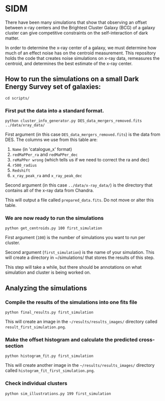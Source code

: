# SIDM

There have been many simulations that show that observing an offset between x-ray 
centers and the Brightest Cluster Galaxy (BCG) of a galaxy cluster can give 
competitive constraints on the self-interaction of dark matter. 

In order to determine the x-ray center of a galaxy, we must determine how much of
an effect noise has on the centroid measurement. This repository holds the code that 
creates noise simulations on x-ray data, remeasures the centroid, and determines 
the best estimate of the x-ray center.

## How to run the simulations on a small Dark Energy Survey set of galaxies:

```
cd scripts/
```

### First put the data into a standard format. 

```
python cluster_info_generator.py DES_data_mergers_removed.fits ../data/xray_data/
```

First argument (in this case ``DES_data_mergers_removed.fits``) is the data from 
DES. The columns we use from this table are:
1. ``Name`` (in 'catalogue_x' format)
2. ``redMaPPer_ra`` and ``redMaPPer_dec``
3. ``reMaPPer wrong`` (which tells us if we need to correct the ra and dec)
4. ``r500_radius``
5. ``Redshift``
6. ``x_ray_peak_ra`` and ``x_ray_peak_dec``

Second argument (in this case ``../data/x-ray_data/``) is the directory that 
contains all of the x-ray data from Chandra.

This will output a file called ``prepared_data.fits``. Do not move or alter this table. 

### We are now ready to run the simulations
```
python get_centroids.py 100 first_simulation
```
First argument (``100``) is the number of simulations you want to run per cluster.

Second argument (``first_simulation``) is the name of your simulation. This will 
create a directory in ~/simulations/ that stores the results of this step.

This step will take a while, but there should be annotations on what simulation and 
cluster is being worked on.

## Analyzing the simulations

### Compile the results of the simulations into one fits file
```
python final_results.py first_simulation
```
This will create an image in the ``~/results/results_images/`` directory called ``result_first_simulation.png``. 

### Make the offset histogram and calculate the predicted cross-section
```
python histogram_fit.py first_simulation
```
This will create another image in the ``~/results/results_images/`` directory called ``histogram_fit_first_simulation.png``.

### Check individual clusters
```
python sim_illustrations.py 199 first_simulation
```
